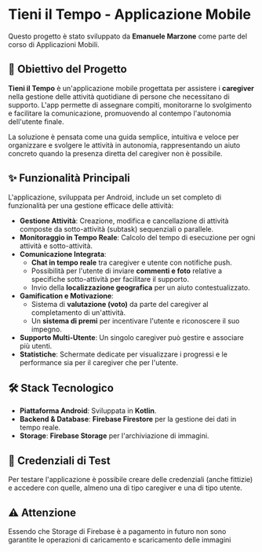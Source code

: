 # Tieni il Tempo - Applicazione Mobile

Questo progetto è stato sviluppato da **Emanuele Marzone** come parte del corso di Applicazioni Mobili.

## 🎯 Obiettivo del Progetto

**Tieni il Tempo** è un'applicazione mobile progettata per assistere i **caregiver** nella gestione delle attività quotidiane di persone che necessitano di supporto. L'app permette di assegnare compiti, monitorarne lo svolgimento e facilitare la comunicazione, promuovendo al contempo l'autonomia dell'utente finale.

La soluzione è pensata come una guida semplice, intuitiva e veloce per organizzare e svolgere le attività in autonomia, rappresentando un aiuto concreto quando la presenza diretta del caregiver non è possibile.

## ✨ Funzionalità Principali

L'applicazione, sviluppata per Android, include un set completo di funzionalità per una gestione efficace delle attività:

*   **Gestione Attività**: Creazione, modifica e cancellazione di attività composte da sotto-attività (subtask) sequenziali o parallele.
*   **Monitoraggio in Tempo Reale**: Calcolo del tempo di esecuzione per ogni attività e sotto-attività.
*   **Comunicazione Integrata**:
    *   **Chat in tempo reale** tra caregiver e utente con notifiche push.
    *   Possibilità per l'utente di inviare **commenti e foto** relative a specifiche sotto-attività per facilitare il supporto.
    *   Invio della **localizzazione geografica** per un aiuto contestualizzato.
*   **Gamification e Motivazione**:
    *   Sistema di **valutazione (voto)** da parte del caregiver al completamento di un'attività.
    *   Un **sistema di premi** per incentivare l'utente e riconoscere il suo impegno.
*   **Supporto Multi-Utente**: Un singolo caregiver può gestire e associare più utenti.
*   **Statistiche**: Schermate dedicate per visualizzare i progressi e le performance sia per il caregiver che per l'utente.

## 🛠️ Stack Tecnologico

*   **Piattaforma Android**: Sviluppata in **Kotlin**.
*   **Backend & Database**: **Firebase Firestore** per la gestione dei dati in tempo reale.
*   **Storage**: **Firebase Storage** per l'archiviazione di immagini.


## 🧪 Credenziali di Test

Per testare l'applicazione è possibile creare delle credenziali (anche fittizie) e accedere con quelle,
almeno una di tipo caregiver e una di tipo utente.

## ⚠️ Attenzione

Essendo che Storage di Firebase è a pagamento in futuro non sono garantite le operazioni di caricamento e scaricamento delle immagini
